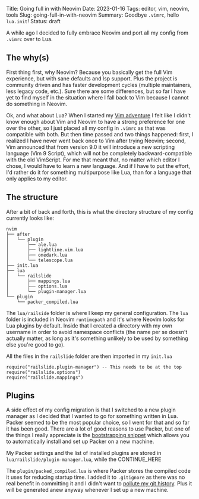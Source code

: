 Title: Going full in with Neovim
Date: 2023-01-16
Tags: editor, vim, neovim, tools
Slug: going-full-in-with-neovim
Summary: Goodbye `.vimrc`, hello `lua.init`!
Status: draft

A while ago I decided to fully embrace Neovim and port all my config from `.vimrc` over to Lua.

## The why(s)
First thing first, why Neovim? Because you basically get the full Vim experience, but with sane defaults and lsp support. Plus the project is community driven and has faster development cycles (multiple maintainers, less legacy code, etc.). Sure there are some differences, but so far I have yet to find myself in the situation where I fall back to Vim because I cannot do something in Neovim.

Ok, and what about Lua? When I started my [Vim adventure]({filename}/dev/learning-vim-in-2022.md) I felt like I didn't know enough about Vim and Neovim to have a strong preference for one over the other, so I just placed all my config in `.vimrc` as that was compatible with both. But then time passed and two things happened: first, I realized I have never went back once to Vim after trying Neovim; second, Vim announced that from version 9.0 it will introduce a new scripting language (Vim 9 Script), which will not be completely backward-compatible with the old VimScript. For me that meant that, no matter which editor I chose, I would have to learn a new language. And if I have to put the effort, I'd rather do it for something multipurpose like Lua, than for a language that only applies to my editor.

## The structure

After a bit of back and forth, this is what the directory structure of my config currently looks like:

```
nvim
├── after
│   └── plugin
│       ├── ale.lua
│       ├── lightline.vim.lua
│       ├── onedark.lua
│       └── telescope.lua
├── init.lua
├── lua
│   └── railslide
│       ├── mappings.lua
│       ├── options.lua
│       └── plugin-manager.lua
└── plugin
    └── packer_compiled.lua
```

The `lua/railside` folder is where I keep my general configuration. The `lua` folder is included in Neovim `runtimepath` and it's where Neovim looks for Lua plugins by default. Inside that I created a directory with my own username in order to avoid namespace conflicts (the name per se doesn't actually matter, as long as it's something unlikely to be used by something else you're good to go).

All the files in the `railslide` folder are then imported in my `init.lua`

```
require("railslide.plugin-manager") -- This needs to be at the top
require("railslide.options")
require("railslide.mappings")
```

## Plugins
A side effect of my config migration is that I switched to a new plugin manager as I decided that I wanted to go for something written in Lua. Packer seemed to be the most popular choice, so I went for that and so far it has been good. There are a lot of good reasons to use Packer, but one of the things I really appreciate is the [bootstrapping snippet](https://github.com/wbthomason/packer.nvim#bootstrapping) which allows you to automatically install and set up Packer on a new machine.

My Packer settings and the list of installed plugins are stored in `lua/railslide/plugin-manager.lua`, while the CONTINUE_HERE

The `plugin/packed_compiled.lua` is where Packer stores the compiled code it uses for reducing startup time. I added it to `.gitignore` as there was no real benefit in committing it and I didn't want to [pollute my git history](https://github.com/wbthomason/packer.nvim/issues/462#issuecomment-876676720). Plus it will be generated anew anyway whenever I set up a new machine.
